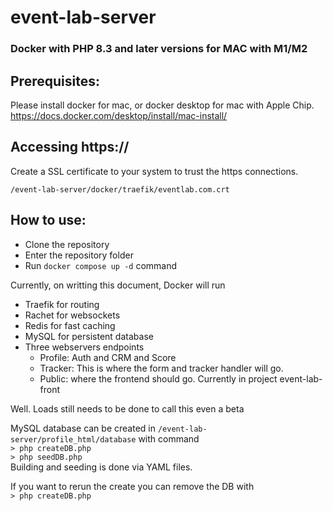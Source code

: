 # event-lab-server
### Docker with PHP 8.3 and later versions for MAC with M1/M2


## Prerequisites:

Please install docker for mac, or docker desktop for mac with Apple Chip.
https://docs.docker.com/desktop/install/mac-install/

## Accessing https://

Create a SSL certificate to your system to trust the https connections.

`/event-lab-server/docker/traefik/eventlab.com.crt`

## How to use:

- Clone the repository
- Enter the repository folder
- Run `docker compose up -d` command


Currently, on writting this document, Docker will run 

- Traefik for routing
- Rachet for websockets
- Redis for fast caching
- MySQL for persistent database
- Three webservers endpoints 
  - Profile: Auth and CRM and Score
  - Tracker: This is where the form and tracker handler will go.
  - Public: where the frontend should go. Currently in project event-lab-front

Well.
Loads still needs to be done to call this even a beta


MySQL database can be created in 
`/event-lab-server/profile_html/database`  with command   
`> php createDB.php`   
`> php seedDB.php`   
Building and seeding is done via YAML files.

If you want to rerun the create you can remove the DB with    
`> php createDB.php`   